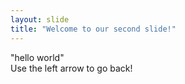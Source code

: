 ```yaml
---
layout: slide
title: "Welcome to our second slide!"
---
```

"hello world"  
Use the left arrow to go back!
